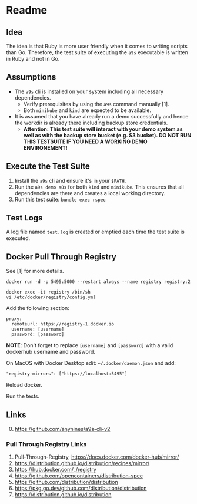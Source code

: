 # Readme

## Idea

The idea is that Ruby is more user friendly when it comes to writing scripts than Go. Therefore, the test suite of executing the `a9s` executable is written in Ruby and not in Go.

## Assumptions

* The `a9s` cli is installed on your system including all necessary dependencies.
  * Verify prerequisites by using the `a9s` command manually [1].
  * Both `minikube` and `kind` are expected to be available.
* It is assumed that you have already run a demo successfully and hence the workdir is already there including backup store credentials.
  * **Attention: This test suite will interact with your demo system as well as with the backup store bucket (e.g. S3 bucket). DO NOT RUN THIS TESTSUITE IF YOU NEED A WORKING DEMO ENVIRONEMENT!**

## Execute the Test Suite

1. Install the `a9s` cli and ensure it's in your `$PATH`.
2. Run the `a9s demo a8s` for both `kind` and `minikube`. This ensures that all dependencies are there and creates a local working directory.
3. Run this test suite: `bundle exec rspec`

## Test Logs

A log file named `test.log` is created or emptied each time the test suite is executed.

## Docker Pull Through Registry

See [1] for more details.

    docker run -d -p 5495:5000 --restart always --name registry registry:2

    docker exec -it registry /bin/sh
    vi /etc/docker/registry/config.yml

Add the following section:

    proxy:
      remoteurl: https://registry-1.docker.io
      username: [username]
      password: [password]

**NOTE**: Don't forget to replace `[username]` and `[password]` with a valid dockerhub username and password.

On MacOS with Docker Desktop edit: `~/.docker/daemon.json` and add:

    "registry-mirrors": ["https://localhost:5495"]

Reload docker.

Run the tests.

## Links

0. https://github.com/anynines/a9s-cli-v2

### Pull Through Registry Links

1. Pull-Through-Registry, https://docs.docker.com/docker-hub/mirror/
2. https://distribution.github.io/distribution/recipes/mirror/
3. https://hub.docker.com/_/registry
4. https://github.com/opencontainers/distribution-spec
5. https://github.com/distribution/distribution
6. https://pkg.go.dev/github.com/distribution/distribution
7. https://distribution.github.io/distribution
